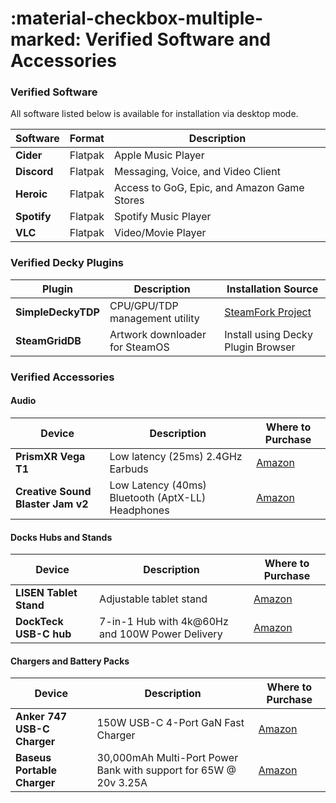# :material-checkbox-multiple-marked: Verified Software and Accessories 

### Verified Software
All software listed below is available for installation via desktop mode.

|Software|Format|Description|
|----|----|----|
|**Cider**|Flatpak|Apple Music Player|
|**Discord**|Flatpak|Messaging, Voice, and Video Client|
|**Heroic**|Flatpak|Access to GoG, Epic, and Amazon Game Stores|
|**Spotify**|Flatpak|Spotify Music Player|
|**VLC**|Flatpak|Video/Movie Player|

### Verified Decky Plugins

|Plugin|Description|Installation Source|
|----|----|----|
|**SimpleDeckyTDP**|CPU/GPU/TDP management utility|[SteamFork Project](https://github.com/SteamFork/SimpleDeckyTDP/releases)
|**SteamGridDB**|Artwork downloader for SteamOS|Install using Decky Plugin Browser|

### Verified Accessories 
#### Audio

|Device|Description|Where to Purchase|
|----|----|----|
|**PrismXR Vega T1**|Low latency (25ms) 2.4GHz Earbuds|[Amazon](https://www.amazon.com/dp/B0CDH3SMDW)|
|**Creative Sound Blaster Jam v2**|Low Latency (40ms) Bluetooth (AptX-LL) Headphones|[Amazon](https://www.amazon.com/Lightweight-Bluetooth-Headphones-Multipoint-Connectivity/dp/B08QRQMLVY)|

#### Docks Hubs and Stands

|Device|Description|Where to Purchase|
|----|----|----|
|**LISEN Tablet Stand**|Adjustable tablet stand|[Amazon](https://www.amazon.com/dp/B0BTDHQJ6X)|
|**DockTeck USB-C hub**|7-in-1 Hub with 4k@60Hz and 100W Power Delivery|[Amazon](https://www.amazon.com/gp/product/B09491F17Q)|

#### Chargers and Battery Packs

|Device|Description|Where to Purchase|
|----|----|----|
|**Anker 747 USB-C Charger**|150W USB-C 4-Port GaN Fast Charger|[Amazon](https://www.amazon.com/gp/product/B09W2PNLX7)|
|**Baseus Portable Charger**|30,000mAh Multi-Port Power Bank with support for 65W @ 20v 3.25A|[Amazon](https://www.amazon.com/dp/B08JV4W4NY)|
